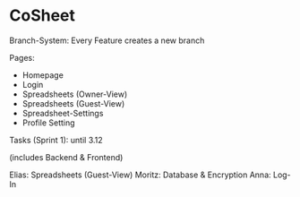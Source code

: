 # CoSheet
Branch-System:
Every Feature creates a new branch

Pages:
- Homepage
- Login
- Spreadsheets (Owner-View)
- Spreadsheets (Guest-View) 
- Spreadsheet-Settings 
- Profile Setting

Tasks (Sprint 1):
until 3.12

(includes Backend & Frontend)

Elias: Spreadsheets (Guest-View)
Moritz: Database & Encryption
Anna: Log-In 